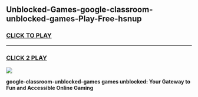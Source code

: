 
## Unblocked-Games-google-classroom-unblocked-games-Play-Free-hsnup
<h3>
<a href="https://premium76.site?title=google-classroom-unblocked-games&ref=20M">CLICK TO PLAY</a></h3>
<hr>

<h3>
<a href="https://premium76.site?title=google-classroom-unblocked-games&ref=20M">CLICK 2 PLAY</a>
  
</h3>

<a href="https://premium76.site?title=google-classroom-unblocked-games&ref=19M"><img src="https://clearcache.store/games.png"></a>


**google-classroom-unblocked-games games unblocked: Your Gateway to Fun and Accessible Online Gaming**
